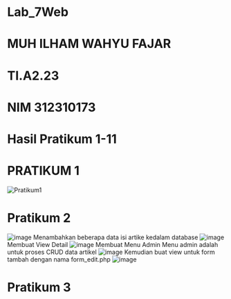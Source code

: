 # Lab_7Web
# MUH ILHAM WAHYU FAJAR
# TI.A2.23
# NIM 312310173
# Hasil Pratikum 1-11

# PRATIKUM 1
![Pratikum1](https://github.com/user-attachments/assets/38182bcc-3ff3-47fa-b7d2-6dd5076afd3f)

# Pratikum 2
![image](https://github.com/user-attachments/assets/136e0e5b-a86b-49bd-acc0-40600dde7858)
Menambahkan beberapa data isi artike kedalam database
![image](https://github.com/user-attachments/assets/04c36c03-5d83-43cc-8fdc-5918368dc69f)
Membuat View Detail
![image](https://github.com/user-attachments/assets/128b9f01-91fa-45a6-8ad0-20118ee28f32)
Membuat Menu Admin Menu admin adalah untuk proses CRUD data artikel
![image](https://github.com/user-attachments/assets/90d4cf8d-3784-4621-ac36-460639fab2f9)
Kemudian buat view untuk form tambah dengan nama form_edit.php
![image](https://github.com/user-attachments/assets/cd4c780e-c676-4f20-b6ee-f8c7639698f1)

# Pratikum 3
